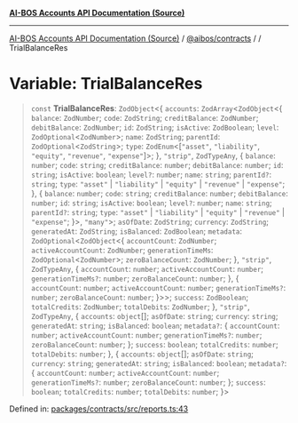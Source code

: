 [**AI-BOS Accounts API Documentation (Source)**](../../../README.md)

***

[AI-BOS Accounts API Documentation (Source)](../../../README.md) / [@aibos/contracts](../README.md) / [](../README.md) / TrialBalanceRes

# Variable: TrialBalanceRes

> `const` **TrialBalanceRes**: `ZodObject`\<\{ `accounts`: `ZodArray`\<`ZodObject`\<\{ `balance`: `ZodNumber`; `code`: `ZodString`; `creditBalance`: `ZodNumber`; `debitBalance`: `ZodNumber`; `id`: `ZodString`; `isActive`: `ZodBoolean`; `level`: `ZodOptional`\<`ZodNumber`\>; `name`: `ZodString`; `parentId`: `ZodOptional`\<`ZodString`\>; `type`: `ZodEnum`\<\[`"asset"`, `"liability"`, `"equity"`, `"revenue"`, `"expense"`\]\>; \}, `"strip"`, `ZodTypeAny`, \{ `balance`: `number`; `code`: `string`; `creditBalance`: `number`; `debitBalance`: `number`; `id`: `string`; `isActive`: `boolean`; `level?`: `number`; `name`: `string`; `parentId?`: `string`; `type`: `"asset"` \| `"liability"` \| `"equity"` \| `"revenue"` \| `"expense"`; \}, \{ `balance`: `number`; `code`: `string`; `creditBalance`: `number`; `debitBalance`: `number`; `id`: `string`; `isActive`: `boolean`; `level?`: `number`; `name`: `string`; `parentId?`: `string`; `type`: `"asset"` \| `"liability"` \| `"equity"` \| `"revenue"` \| `"expense"`; \}\>, `"many"`\>; `asOfDate`: `ZodString`; `currency`: `ZodString`; `generatedAt`: `ZodString`; `isBalanced`: `ZodBoolean`; `metadata`: `ZodOptional`\<`ZodObject`\<\{ `accountCount`: `ZodNumber`; `activeAccountCount`: `ZodNumber`; `generationTimeMs`: `ZodOptional`\<`ZodNumber`\>; `zeroBalanceCount`: `ZodNumber`; \}, `"strip"`, `ZodTypeAny`, \{ `accountCount`: `number`; `activeAccountCount`: `number`; `generationTimeMs?`: `number`; `zeroBalanceCount`: `number`; \}, \{ `accountCount`: `number`; `activeAccountCount`: `number`; `generationTimeMs?`: `number`; `zeroBalanceCount`: `number`; \}\>\>; `success`: `ZodBoolean`; `totalCredits`: `ZodNumber`; `totalDebits`: `ZodNumber`; \}, `"strip"`, `ZodTypeAny`, \{ `accounts`: `object`[]; `asOfDate`: `string`; `currency`: `string`; `generatedAt`: `string`; `isBalanced`: `boolean`; `metadata?`: \{ `accountCount`: `number`; `activeAccountCount`: `number`; `generationTimeMs?`: `number`; `zeroBalanceCount`: `number`; \}; `success`: `boolean`; `totalCredits`: `number`; `totalDebits`: `number`; \}, \{ `accounts`: `object`[]; `asOfDate`: `string`; `currency`: `string`; `generatedAt`: `string`; `isBalanced`: `boolean`; `metadata?`: \{ `accountCount`: `number`; `activeAccountCount`: `number`; `generationTimeMs?`: `number`; `zeroBalanceCount`: `number`; \}; `success`: `boolean`; `totalCredits`: `number`; `totalDebits`: `number`; \}\>

Defined in: [packages/contracts/src/reports.ts:43](https://github.com/pohlai88/accounts/blob/48103fb36d28b2b9bfb33472b6de2f719773cde9/packages/contracts/src/reports.ts#L43)
